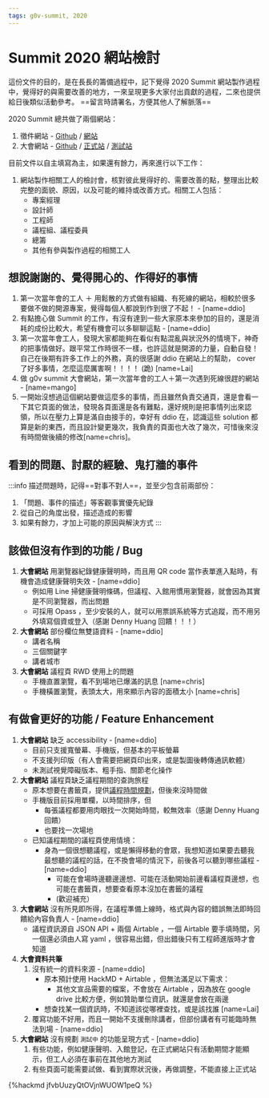 ```yaml
---
tags: g0v-summit, 2020
---
```


# Summit 2020 網站檢討

這份文件的目的，是在長長的籌備過程中，記下覺得 2020 Summit 網站製作過程中，覺得好的與需要改善的地方，一來呈現更多大家付出貢獻的過程，二來也提供給日後類似活動參考。 ==留言時請署名，方便其他人了解脈落==

2020 Summit 總共做了兩個網站：

1. 徵件網站 - [Github](https://github.com/g0v/summit_proposal) / [網站](propose.summit2020.g0v.tw/)
2. 大會網站 -  [Github](https://github.com/g0v/summit2020/) / [正式站](https://summit.g0v.tw/2020/) / [測試站](https://g0v.github.io/summit2020/)

目前文件以自主填寫為主，如果還有餘力，再來進行以下工作：

1. 網站製作相關工人的檢討會，核對彼此覺得好的、需要改善的點，整理出比較完整的面貌、原因，以及可能的維持或改善方式。相關工人包括：
   - 專案經理
   - 設計師
   - 工程師
   - 議程組、議程委員
   - 總籌
   - 其他有參與製作過程的相關工人

## 想說謝謝的、覺得開心的、作得好的事情

1. 第一次當年會的工人 ＋ 用鬆散的方式做有組織、有死線的網站，相較於很多要做不做的開源專案，覺得每個人都說到作到很了不起！ - [name=ddio]
2. 有點擔心做 Summit 的工作，有沒有達到一些大家原本來參加的目的，還是消耗的成份比較大，希望有機會可以多聊聊這點 - [name=ddio]
3. 第一次當年會工人，發現大家都能夠在看似有點混亂與狀況外的情境下，神奇的把事情做好。跟平常工作時很不一樣，也許這就是開源的力量，自動自發！ 自己在後期有許多工作上的外務，真的很感謝 ddio 在網站上的幫助， cover 了好多事情，怎麼這麼厲害啊！！！！ (跪)  [name=Lai]
1. 做 g0v summit 大會網站，第一次當年會的工人＋第一次遇到死線很趕的網站 - [name=mango]
2. 一開始沒想過這個網站要做這麼多的事情，而且雖然負責交通頁，還是會看一下其它頁面的做法，發現各頁面還是各有難點，還好規則是把事情列出來認領，所以在壓力上算是滿自由接手的，幸好有 ddio 在，認識這些 solution 都算是新的東西，而且設計變更幾次，我負責的頁面也大改了幾次，可惜後來沒有時間做後續的修改[name=chris]。


## 看到的問題、討厭的經驗、鬼打牆的事件

:::info
描述問題時，記得==對事不對人==，並至少包含前兩部份：
1. 「問題、事件的描述」等客觀事實優先紀錄
2. 從自己的角度出發，描述造成的影響
3. 如果有餘力，才加上可能的原因與解決方式
:::

## 該做但沒有作到的功能 / Bug

1. **大會網站** 用瀏覽器紀錄健康聲明時，而且用 QR code 當作表單進入點時，有機會造成健康聲明失效 - [name=ddio]
   - 例如用 Line 掃健康聲明條碼，但議程、入館用慣用瀏覽器，就會因為其實是不同瀏覽器，而出問題
   - 可採用 Opass ，至少安裝的人，就可以用票誤系統等方式追蹤，而不用另外填寫個資或登入（感謝 Denny Huang 回饋！！！）
5. **大會網站** 部份欄位無雙語資料 - [name=ddio]
   - 講者名稱
   - 三個關鍵字
   - 講者城市
8. **大會網站** 議程頁 RWD 使用上的問題
    - 手機直置瀏覽，看不到場地已爆滿的訊息 [name=chris]
    - 手機橫置瀏覽，表頭太大，用來顯示內容的面積太小 [name=chris]


## 有做會更好的功能 / Feature Enhancement

1. **大會網站** 缺乏 accessibility  - [name=ddio]
   - 目前只支援寬螢幕、手機版，但基本的平板螢幕
   - 不支援列印版（有人會需要把網頁印出來，或是製圖後轉傳通訊軟體）
   - 未測試視覺障礙版本、粗手指、關節老化操作
2. **大會網站** 議程頁缺乏議程期間的查詢旅程
   - 原本想要在書籤頁，提供[議程時間規劃](https://scene.zeplin.io/project/5f1eb392c8a8b237c06b8879/screen/5f6db1bc4e8f4135a2748bb3)，但後來沒時間做
   - 手機版目前採用單欄，以時間排序，但
     - 每張議程都要用肉眼找一次開始時間，較無效率（感謝 Denny Huang 回饋）
     - 也要找一次場地
   - 已知議程期間的議程頁使用情境：
     - 身為一個很想聽議程，或是懶得移動的會眾，我想知道如果要去聽我最想聽的議程的話，在不換會場的情況下，前後各可以聽到哪些議程 - [name=ddio]
       - 可能在會場時邊聽邊邊想、可能在活動開始前邊看議程頁邊想，也可能在書籤頁，想要查看原本沒加在書籤的議程
       - (歡迎補充）
3. **大會網站** 沒有所見即所得，在議程準備上線時，格式與內容的錯誤無法即時回饋給內容負責人 - [name=ddio]
   - 議程資訊源自 JSON API + 兩個 Airtable ，一個 Airtable 要手填時間，另一個還必須由人寫 yaml ，很容易出錯，但出錯後只有工程師進版時才會知道
6. **大會資料共筆**
   1. 沒有統一的資料來源 - [name=ddio]
      - 原本預計使用 HackMD + Airtable ，但無法滿足以下需求：
        - 其他文宣品需要的檔案，不會放在 Airtable ，因為放在 google drive 比較方便，例如贊助單位資訊，就還是會放在兩邊
      - 想查找某一個資訊時，不知道該從哪裡查找，或是該找誰  [name=Lai]
   2. 覆寫功能不好用，而且一開始不支援刪除講者，但部份講者有可能臨時無法到場 - [name=ddio]
8. **大會網站** 沒有規劃 `測試中` 的功能呈現方式 - [name=ddio]
   1. 有些功能，例如健康聲明、入館登記，在正式網站只有活動期間才能顯示，但工人必須在事前在其他地方測試
   2. 有些頁面可能需要試做、看到實際狀況後，再做調整，不能直接上正式站

{%hackmd jfvbUuzyQtOVjnWUOW1peQ %}


